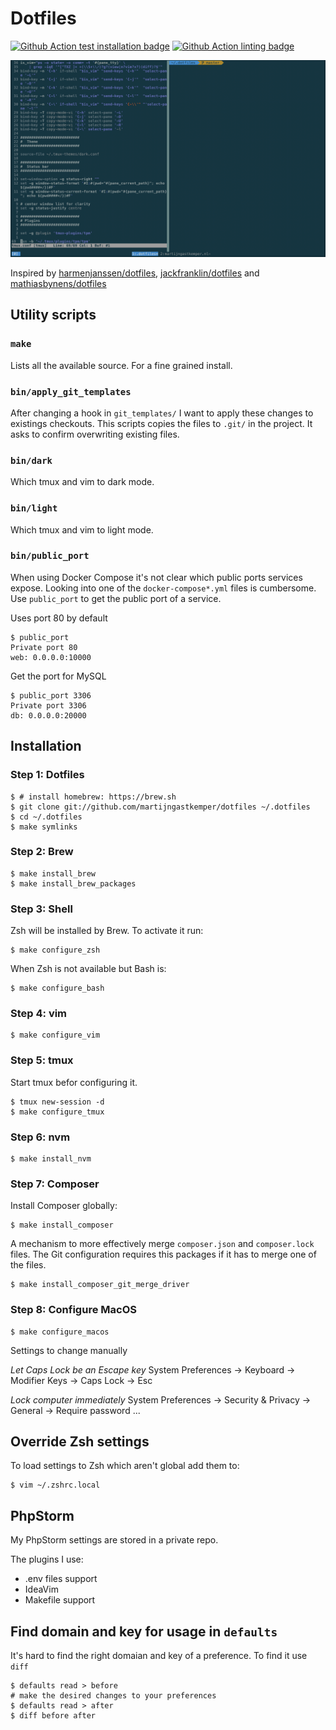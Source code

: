 # Dotfiles

[![Github Action test installation badge](https://github.com/martijngastkemper/dotfiles/workflows/Test%20installation/badge.svg)](https://github.com/martijngastkemper/dotfiles/actions) [![Github Action linting badge](https://github.com/martijngastkemper/dotfiles/workflows/Linting/badge.svg)](https://github.com/martijngastkemper/dotfiles/actions)

![Screenshot of my terminal](screenshot.png)

Inspired by [harmenjanssen/dotfiles](https://github.com/harmenjanssen/dotfiles), [jackfranklin/dotfiles](https://github.com/jackfranklin/dotfiles) and [mathiasbynens/dotfiles](https://github.com/mathiasbynens/dotfiles)

## Utility scripts

### `make`

Lists all the available source. For a fine grained install.

### `bin/apply_git_templates`

After changing a hook in `git_templates/` I want to apply these changes to existings checkouts. This scripts copies the files to `.git/` in the project. It asks to confirm overwriting existing files.

### `bin/dark`

Which tmux and vim to dark mode.

### `bin/light`

Which tmux and vim to light mode.

### `bin/public_port`

When using Docker Compose it's not clear which public ports services expose. Looking into one of the `docker-compose*.yml` files is cumbersome. Use `public_port` to get the public port of a service.

Uses port 80 by default

    $ public_port
    Private port 80
    web: 0.0.0.0:10000

Get the port for MySQL

    $ public_port 3306
    Private port 3306
    db: 0.0.0.0:20000

## Installation

### Step 1: Dotfiles

    $ # install homebrew: https://brew.sh
    $ git clone git://github.com/martijngastkemper/dotfiles ~/.dotfiles
    $ cd ~/.dotfiles
    $ make symlinks

### Step 2: Brew

    $ make install_brew
    $ make install_brew_packages

### Step 3: Shell

Zsh will be installed by Brew. To activate it run:

    $ make configure_zsh

When Zsh is not available but Bash is:

    $ make configure_bash

### Step 4: vim

    $ make configure_vim

### Step 5: tmux

Start tmux befor configuring it.

    $ tmux new-session -d
    $ make configure_tmux

### Step 6: nvm

    $ make install_nvm

### Step 7: Composer

Install Composer globally:

    $ make install_composer

A mechanism to more effectively merge `composer.json` and `composer.lock` files. The Git configuration requires this packages if it has to merge one of the files.

    $ make install_composer_git_merge_driver

### Step 8: Configure MacOS

    $ make configure_macos

Settings to change manually

*Let Caps Lock be an Escape key*
System Preferences -> Keyboard -> Modifier Keys -> Caps Lock -> Esc

*Lock computer immediately*
System Preferences -> Security & Privacy -> General -> Require password ...

## Override Zsh settings

To load settings to Zsh which aren't global add them to:

    $ vim ~/.zshrc.local

## PhpStorm

My PhpStorm settings are stored in a private repo.

The plugins I use:

- .env files support
- IdeaVim
- Makefile support

## Find domain and key for usage in ``defaults``

It's hard to find the right domaian and key of a preference. To find it use ``diff``

    $ defaults read > before
    # make the desired changes to your preferences
    $ defaults read > after
    $ diff before after
